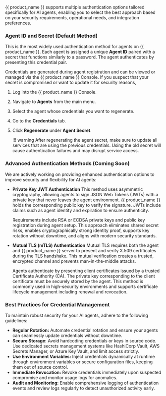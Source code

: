 {{ product_name }} supports multiple authentication options tailored specifically for AI agents, enabling you to select the best approach based on your security requirements, operational needs, and integration preferences.

### Agent ID and Secret (Default Method)

This is the most widely used authentication method for agents on {{ product_name }}. Each agent is assigned a unique **Agent ID** paired with a secret that functions similarly to a password. The agent authenticates by presenting this credential pair.

Credentials are generated during agent registration and can be viewed or managed via the {{ product_name }} Console. If you suspect that your secret is compromised or want to update it for security reasons,

1. Log into the {{ product_name }} Console.
2. Navigate to **Agents** from the main menu.
3. Select the agent whose credentials you want to regenerate.
4. Go to the **Credentials** tab.
5. Click **Regenerate** under **Agent Secret**.

    !!! warning
        After regenerating the agent secret, make sure to update all services that are using the previous credentials. Using the old secret will cause authentication failures and may disrupt service access.

### Advanced Authentication Methods (Coming Soon)

We are actively working on providing enhanced authentication options to improve security and flexibility for AI agents:

* **Private Key JWT Authentication**
  This method uses asymmetric cryptography, allowing agents to sign JSON Web Tokens (JWTs) with a private key that never leaves the agent environment. {{ product_name }} holds the corresponding public key to verify the signature. JWTs include claims such as agent identity and expiration to ensure authenticity.

  Requirements include RSA or ECDSA private keys and public key registration during agent setup. This approach eliminates shared secret risks, enables cryptographically strong identity proof, supports key rotation without downtime, and aligns with modern security standards.

* **Mutual TLS (mTLS) Authentication**
  Mutual TLS requires both the agent and {{ product_name }} server to present and verify X.509 certificates during the TLS handshake. This mutual verification creates a trusted, encrypted channel and prevents man-in-the-middle attacks.

  Agents authenticate by presenting client certificates issued by a trusted Certificate Authority (CA). The private key corresponding to the client certificate must be securely stored by the agent. This method is commonly used in high-security environments and supports certificate lifecycle management including renewal and revocation.

### Best Practices for Credential Management

To maintain robust security for your AI agents, adhere to the following guidelines:

- **Regular Rotation:** Automate credential rotation and ensure your agents can seamlessly update credentials without downtime.
- **Secure Storage:** Avoid hardcoding credentials or keys in source code. Use dedicated secrets management systems like HashiCorp Vault, AWS Secrets Manager, or Azure Key Vault, and limit access strictly.
- **Use Environment Variables:** Inject credentials dynamically at runtime through environment variables or secure configuration files, keeping them out of source control.
- **Immediate Revocation:** Revoke credentials immediately upon suspected compromise and monitor usage logs for anomalies.
- **Audit and Monitoring:** Enable comprehensive logging of authentication events and review logs regularly to detect unauthorized activity early.
